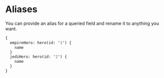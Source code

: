 # Aliases

You can provide an alias for a queried field and rename it to anything you want.

```graphql
{
  empireHero: hero(id: "1") {
    name
  }
  jediHero: hero(id: "2") {
    name
  }
}
```

